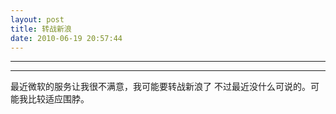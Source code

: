 ```yaml
---
layout: post
title: 转战新浪
date: 2010-06-19 20:57:44
---
```


<meta http-equiv='Content-Type' content='text/html; charset=utf-8' />

---

---

最近微软的服务让我很不满意，我可能要转战新浪了
不过最近没什么可说的。可能我比较适应围脖。


